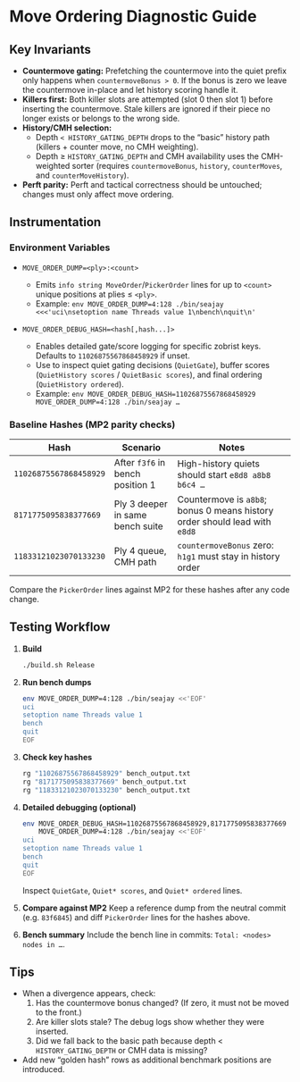 # Move Ordering Diagnostic Guide

## Key Invariants

- **Countermove gating:** Prefetching the countermove into the quiet prefix only happens when `countermoveBonus > 0`. If the bonus is zero we leave the countermove in-place and let history scoring handle it.
- **Killers first:** Both killer slots are attempted (slot 0 then slot 1) before inserting the countermove. Stale killers are ignored if their piece no longer exists or belongs to the wrong side.
- **History/CMH selection:**
  - Depth `< HISTORY_GATING_DEPTH` drops to the “basic” history path (killers + counter move, no CMH weighting).
  - Depth ≥ `HISTORY_GATING_DEPTH` and CMH availability uses the CMH-weighted sorter (requires `countermoveBonus`, `history`, `counterMoves`, and `counterMoveHistory`).
- **Perft parity:** Perft and tactical correctness should be untouched; changes must only affect move ordering.

## Instrumentation

### Environment Variables

- `MOVE_ORDER_DUMP=<ply>:<count>`
  - Emits `info string MoveOrder`/`PickerOrder` lines for up to `<count>` unique positions at plies ≤ `<ply>`.
  - Example: `env MOVE_ORDER_DUMP=4:128 ./bin/seajay <<<'uci\nsetoption name Threads value 1\nbench\nquit\n'`

- `MOVE_ORDER_DEBUG_HASH=<hash[,hash...]>`
  - Enables detailed gate/score logging for specific zobrist keys. Defaults to `11026875567868458929` if unset.
  - Use to inspect quiet gating decisions (`QuietGate`), buffer scores (`QuietHistory scores` / `QuietBasic scores`), and final ordering (`QuietHistory ordered`).
  - Example: `env MOVE_ORDER_DEBUG_HASH=11026875567868458929 MOVE_ORDER_DUMP=4:128 ./bin/seajay …`

### Baseline Hashes (MP2 parity checks)

| Hash | Scenario | Notes |
|------|----------|-------|
| `11026875567868458929` | After `f3f6` in bench position 1 | High-history quiets should start `e8d8 a8b8 b6c4 …` |
| `8171775095838377669` | Ply 3 deeper in same bench suite | Countermove is `a8b8`; bonus 0 means history order should lead with `e8d8` |
| `11833121023070133230` | Ply 4 queue, CMH path | `countermoveBonus` zero: `h1g1` must stay in history order |

Compare the `PickerOrder` lines against MP2 for these hashes after any code change.

## Testing Workflow

1. **Build**
   ```bash
   ./build.sh Release
   ```
2. **Run bench dumps**
   ```bash
   env MOVE_ORDER_DUMP=4:128 ./bin/seajay <<'EOF'
   uci
   setoption name Threads value 1
   bench
   quit
   EOF
   ```
3. **Check key hashes**
   ```bash
   rg "11026875567868458929" bench_output.txt
   rg "8171775095838377669" bench_output.txt
   rg "11833121023070133230" bench_output.txt
   ```
4. **Detailed debugging (optional)**
   ```bash
   env MOVE_ORDER_DEBUG_HASH=11026875567868458929,8171775095838377669 \
       MOVE_ORDER_DUMP=4:128 ./bin/seajay <<'EOF'
   uci
   setoption name Threads value 1
   bench
   quit
   EOF
   ```
   Inspect `QuietGate`, `Quiet* scores`, and `Quiet* ordered` lines.

5. **Compare against MP2**
   Keep a reference dump from the neutral commit (e.g. `83f6845`) and diff `PickerOrder` lines for the hashes above.

6. **Bench summary**
   Include the bench line in commits: `Total: <nodes> nodes in …`.

## Tips

- When a divergence appears, check:
  1. Has the countermove bonus changed? (If zero, it must not be moved to the front.)
  2. Are killer slots stale? The debug logs show whether they were inserted.
  3. Did we fall back to the basic path because depth < `HISTORY_GATING_DEPTH` or CMH data is missing?
- Add new “golden hash” rows as additional benchmark positions are introduced.
